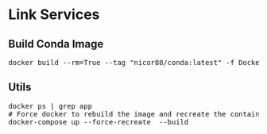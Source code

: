 # Link Services

## Build Conda Image
<pre>docker build --rm=True --tag "nicor88/conda:latest" -f DockerfileConda .
</pre>

## Utils
<pre>
docker ps | grep app
# Force docker to rebuild the image and recreate the containers
docker-compose up --force-recreate  --build
</pre>